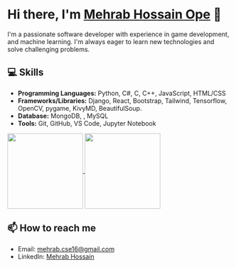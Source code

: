 # Hi there, I'm [Mehrab Hossain Ope](https://github.com/m3hrab) 👋

I'm a passionate software developer with experience in game development, and machine learning. I'm always eager to learn new technologies and solve challenging problems. 

<!-- ## 🔭 I’m currently working on 
- Building a full-stack web application using Node.js, React, and MongoDB. -->
<!-- 
## 🌱 I’m currently learning 
- React Native for mobile app development
- Machine Learning and Artificial Intelligence
 -->
## 💻 Skills
- **Programming Languages:** Python, C#, C,  C++, JavaScript, HTML/CSS 
- **Frameworks/Libraries:** Django, React, Bootstrap, Tailwind, Tensorflow, OpenCV, pygame, KivyMD, BeautifulSoup.
- **Database:** MongoDB, , MySQL
- **Tools:** Git, GitHub, VS Code, Jupyter Notebook

<div>
  <a href="https://github.com/m3hrab">
    <img height="170" align="center" src="https://github-readme-stats.vercel.app/api/top-langs/?username=m3hrab&layout=compact&theme=radical" />
  </a>
  <a href="https://github.com/m3hrab">
    <img height="170" align="center" src="https://github-readme-stats.vercel.app/api?username=m3hrab&show_icons=true&theme=radical" />
  </a>
</div>

## 📫 How to reach me
- Email: mehrab.cse16@gmail.com
- LinkedIn: [Mehrab Hossain](https://www.linkedin.com/in/mehrabhossain/)


